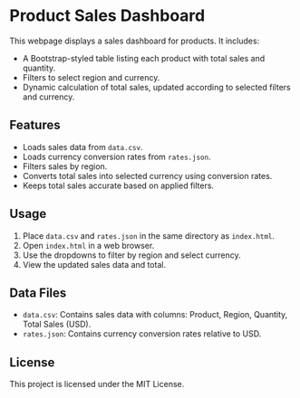 # Product Sales Dashboard

This webpage displays a sales dashboard for products. It includes:
- A Bootstrap-styled table listing each product with total sales and quantity.
- Filters to select region and currency.
- Dynamic calculation of total sales, updated according to selected filters and currency.

## Features
- Loads sales data from `data.csv`.
- Loads currency conversion rates from `rates.json`.
- Filters sales by region.
- Converts total sales into selected currency using conversion rates.
- Keeps total sales accurate based on applied filters.

## Usage
1. Place `data.csv` and `rates.json` in the same directory as `index.html`.
2. Open `index.html` in a web browser.
3. Use the dropdowns to filter by region and select currency.
4. View the updated sales data and total.

## Data Files
- `data.csv`: Contains sales data with columns: Product, Region, Quantity, Total Sales (USD).
- `rates.json`: Contains currency conversion rates relative to USD.

## License
This project is licensed under the MIT License.
